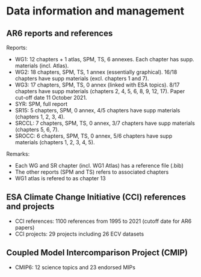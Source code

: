 # Data information and management

## AR6 reports and references

Reports:
- WG1: 12 chapters + 1 atlas, SPM, TS, 6 annexes. Each chapter has supp. materials (incl. Atlas).
- WG2: 18 chapters, SPM, TS, 1 annex (essentially graphical). 16/18 chapters have supp materials (excl. chapters 1 and 7).
- WG3: 17 chapters, SPM, TS, 0 annex (linked with ESA topics). 8/17 chapters have supp materials (chapters 2, 4, 5, 6, 8, 9, 12, 17). Paper cut-off date 11 October 2021.
- SYR: SPM, full report
- SR15: 5 chapters, SPM, 0 annex, 4/5 chapters have supp materials (chapters 1, 2, 3, 4).
- SRCCL: 7 chapters, SPM, TS, 0 annex, 3/7 chapters have supp materials (chapters 5, 6, 7).
- SROCC: 6 chapters, SPM, TS, 0 annex, 5/6 chapters have supp materials (chapters 1, 2, 3, 4, 5).

Remarks:
- Each WG and SR chapter (incl. WG1 Atlas) has a reference file (.bib)
- The other reports (SPM and TS) refers to associated chapters
- WG1 atlas is refered to as chapter 13

## ESA Climate Change Initiative (CCI) references and projects

- CCI references: 1100 references from 1995 to 2021 (cutoff date for AR6 papers)
- CCI projects: 29 projects including 26 ECV datasets

## Coupled Model Intercomparison Project (CMIP)

- CMIP6: 12 science topics and 23 endorsed MIPs
